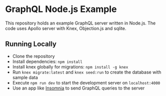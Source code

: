 # GraphQL Node.js Example
This repository holds an example GraphQL server written in Node.js.
The code uses Apollo server with Knex, Objection.js and sqlite.

## Running Locally
- Clone the repository
- Install dependencies: `npm install`
- Install knex globally for migrations: `npm install -g knex`
- Run `knex migrate:latest` and `knex seed:run` to create the database with sample data
- Execute `npm run dev` to start the development server on `localhost:4000`
- Use an app like [Insomnia](https://insomnia.rest/) to send GraphQL queries to the server

